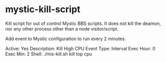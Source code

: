 # mystic-kill-script
Kill script for out of control Mystic BBS scripts. It does not kill the deamon, nor any other process other than a node visitor/script.

Add event to Mystic configuration to run every 2 minutes.

Active: Yes
Description: Kill High CPU
Event Type: Interval
Exec Hour: 0
Exec Min: 2
Shell: ./mis-kill.sh kill top cpu



